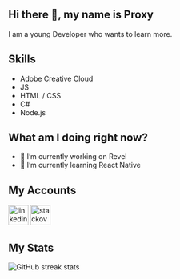 ## Hi there 👋, my name is Proxy 
I am a young Developer who wants to learn more.   
## Skills  
- Adobe Creative Cloud
- JS  
- HTML / CSS
- C# 
- Node.js  

## What am I doing right now? 
- 🔭 I’m currently working on Revel
- 🌱 I’m currently learning React Native

## My Accounts  
[<img src='https://cdn.jsdelivr.net/npm/simple-icons@3.0.1/icons/linkedin.svg' alt='linkedin' height='40'>](https://www.linkedin.com/in/paul-prenn-295b061a2/)    [<img src='https://cdn.jsdelivr.net/npm/simple-icons@3.0.1/icons/stackoverflow.svg' alt='stackoverflow' height='40'>](https://stackoverflow.com/users/14100464)  

## My Stats  


![GitHub streak stats](https://github-readme-streak-stats.herokuapp.com/?user=Proxy004)  

